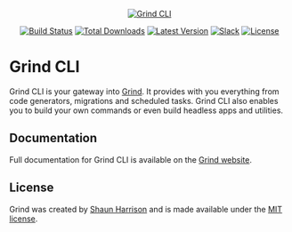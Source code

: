 <p align="center"><a href="https://grind.rocks"><img src="https://s3.amazonaws.com/assets.grind.rocks/docs/img/grind-cli.svg" alt="Grind CLI" /></a></p>

<p align="center">
<a href="https://github.com/grindjs/grindjs/actions?query=workflow%3Acli"><img src="https://github.com/grindjs/grindjs/workflows/cli/badge.svg" alt="Build Status"></a>
<a href="https://www.npmjs.com/package/grind-cli"><img src="https://img.shields.io/npm/dt/grind-cli.svg" alt="Total Downloads"></a>
<a href="https://www.npmjs.com/package/grind-cli"><img src="https://img.shields.io/npm/v/grind-cli.svg" alt="Latest Version"></a>
<a href="https:/grind.chat"><img src="https://grind.chat/badge.svg" alt="Slack"></a>
<a href="https://www.npmjs.com/package/grind-cli"><img src="https://img.shields.io/npm/l/grind-cli.svg" alt="License"></a>
</p>

# Grind CLI

Grind CLI is your gateway into [Grind](https://github.com/grindjs/framework). It provides with you everything from code generators, migrations and scheduled tasks. Grind CLI also enables you to build your own commands or even build headless apps and utilities.

## Documentation

Full documentation for Grind CLI is available on the [Grind website](https://grind.rocks/docs/guides/cli).

## License

Grind was created by [Shaun Harrison](https://github.com/shnhrrsn) and is made available under the [MIT license](LICENSE).
